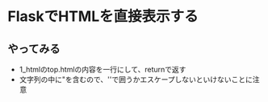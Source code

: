 # FlaskでHTMLを直接表示する

## やってみる
- 1_htmlのtop.htmlの内容を一行にして、returnで返す
- 文字列の中に"を含むので、''で囲うかエスケープしないといけないことに注意


